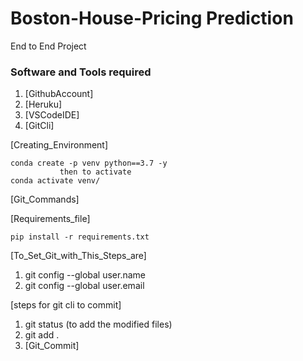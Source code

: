 # Boston-House-Pricing Prediction
End to End Project
### Software and Tools required
1. [GithubAccount]
2. [Heruku]
3. [VSCodeIDE]
4. [GitCli]


[Creating_Environment]
```
conda create -p venv python==3.7 -y
           then to activate
conda activate venv/
```
[Git_Commands]

[Requirements_file]
```
pip install -r requirements.txt
```

   [To_Set_Git_with_This_Steps_are]
1. git config --global user.name
2. git config --global user.email

[steps for git cli to commit]
1. git status (to add the modified files)
2. git add .
3. [Git_Commit]